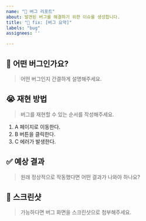 ```yaml
---
name: "🐛 버그 리포트"
about: 발견된 버그를 해결하기 위한 이슈를 생성합니다.
title: "🐛 fix: [버그 요약]"
labels: "bug"
assignees: ''

---
```


## 🐛 어떤 버그인가요?
> 어떤 버그인지 간결하게 설명해주세요.

## 😭 재현 방법
> 버그를 재현할 수 있는 순서를 작성해주세요.
1. A 페이지로 이동한다.
2. B 버튼을 클릭한다.
3. C 에러가 발생한다.

## ✅ 예상 결과
> 원래 정상적으로 작동했다면 어떤 결과가 나와야 하나요?

## 📸 스크린샷
> 가능하다면 버그 화면을 스크린샷으로 첨부해주세요.